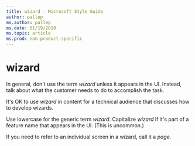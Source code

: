 ```yaml
---
title: wizard - Microsoft Style Guide
author: pallep
ms.author: pallep
ms.date: 01/19/2018
ms.topic: article
ms.prod: non-product-specific
---
```


# wizard

In general, don't use the term *wizard* unless it appears in the UI. Instead, talk about what the customer needs to do to accomplish the task.

It's OK to use *wizard* in content for a technical audience that discusses how to develop wizards. 

Use lowercase for the generic term *wizard*. Capitalize *wizard* if it's part of a feature name that appears in the UI. (This is uncommon.)

If you need to refer to an individual screen in a wizard, call it a *page*.
